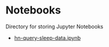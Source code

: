 # Notebooks

Directory for storing Jupyter Notebooks

- [hn-query-sleep-data.ipynb](https://nbviewer.jupyter.org/github/hnagib/fitbit-analytics/blob/master/notebooks/hn-query-sleep-data.ipynb?flush_cache=True)
